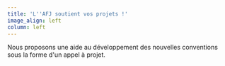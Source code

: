 ```yaml
---
title: 'L''AFJ soutient vos projets !'
image_align: left
column: left
---
```


Nous proposons une aide au développement des nouvelles conventions sous la forme
d'un appel à projet.
